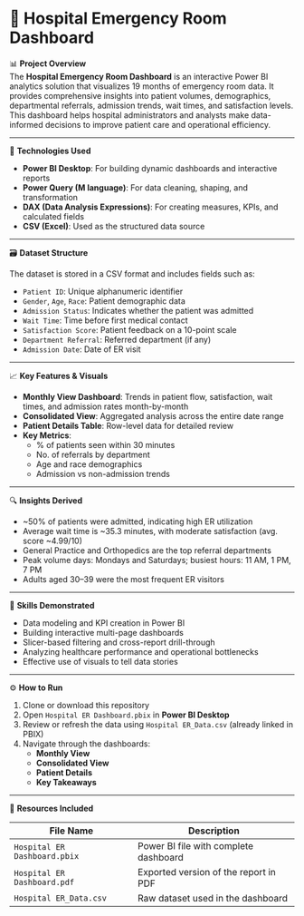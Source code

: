 # 🏥 Hospital Emergency Room Dashboard

📊 **Project Overview**  
The **Hospital Emergency Room Dashboard** is an interactive Power BI analytics solution that visualizes 19 months of emergency room data. It provides comprehensive insights into patient volumes, demographics, departmental referrals, admission trends, wait times, and satisfaction levels. This dashboard helps hospital administrators and analysts make data-informed decisions to improve patient care and operational efficiency.

---

🔧 **Technologies Used**

- **Power BI Desktop**: For building dynamic dashboards and interactive reports  
- **Power Query (M language)**: For data cleaning, shaping, and transformation  
- **DAX (Data Analysis Expressions)**: For creating measures, KPIs, and calculated fields  
- **CSV (Excel)**: Used as the structured data source  

---

🗃️ **Dataset Structure**

The dataset is stored in a CSV format and includes fields such as:

- `Patient ID`: Unique alphanumeric identifier  
- `Gender`, `Age`, `Race`: Patient demographic data  
- `Admission Status`: Indicates whether the patient was admitted  
- `Wait Time`: Time before first medical contact  
- `Satisfaction Score`: Patient feedback on a 10-point scale  
- `Department Referral`: Referred department (if any)  
- `Admission Date`: Date of ER visit  

---

📈 **Key Features & Visuals**

- **Monthly View Dashboard**: Trends in patient flow, satisfaction, wait times, and admission rates month-by-month  
- **Consolidated View**: Aggregated analysis across the entire date range  
- **Patient Details Table**: Row-level data for detailed review  
- **Key Metrics**:
  - % of patients seen within 30 minutes
  - No. of referrals by department
  - Age and race demographics
  - Admission vs non-admission trends

---

🔍 **Insights Derived**

- ~50% of patients were admitted, indicating high ER utilization  
- Average wait time is ~35.3 minutes, with moderate satisfaction (avg. score ~4.99/10)  
- General Practice and Orthopedics are the top referral departments  
- Peak volume days: Mondays and Saturdays; busiest hours: 11 AM, 1 PM, 7 PM  
- Adults aged 30–39 were the most frequent ER visitors  

---

🧠 **Skills Demonstrated**

- Data modeling and KPI creation in Power BI  
- Building interactive multi-page dashboards  
- Slicer-based filtering and cross-report drill-through  
- Analyzing healthcare performance and operational bottlenecks  
- Effective use of visuals to tell data stories  

---

⚙️ **How to Run**

1. Clone or download this repository  
2. Open `Hospital ER Dashboard.pbix` in **Power BI Desktop**  
3. Review or refresh the data using `Hospital ER_Data.csv` (already linked in PBIX)  
4. Navigate through the dashboards:
   - **Monthly View**
   - **Consolidated View**
   - **Patient Details**
   - **Key Takeaways**

---

📎 **Resources Included**

| File Name                     | Description                            |
|------------------------------|----------------------------------------|
| `Hospital ER Dashboard.pbix` | Power BI file with complete dashboard  |
| `Hospital ER Dashboard.pdf`  | Exported version of the report in PDF  |
| `Hospital ER_Data.csv`       | Raw dataset used in the dashboard      |
